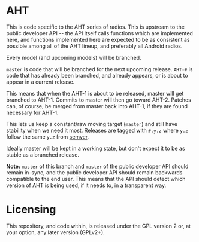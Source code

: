 # AHT

This is code specific to the AHT series of radios. This is upstream to the
public developer API -- the API itself calls functions which are implemented
here, and functions implemented here are expected to be as consistent as
possible among all of the AHT lineup, and preferably all Android radios.

Every model (and upcoming models) will be branched.

`master` is code that will be branched for the next upcoming release.
`AHT-#` is code that has already been branched, and already appears, or is
about to appear in a current release.

This means that when the AHT-1 is about to be released, master will get
branched to AHT-1. Commits to master will then go toward AHT-2. Patches can, of
course, be merged from master back into AHT-1, if they are found necessary for
AHT-1.

This lets us keep a constant/raw moving target (`master`) and still have
stability when we need it most. Releases are tagged with `#.y.z` where
`y.z` follow the same `y.z` from [semver](http://semver.org/).

Ideally master will be kept in a working state, but don't expect it to be
as stable as a branched release.

**Note:** `master` of this branch and `master` of the public developer API
should remain in-sync, and the public developer API should remain backwards
compatible to the end user. This means that the API should detect which version
of AHT is being used, if it needs to, in a transparent way.

# Licensing

This repository, and code within, is released under the GPL version 2 or, at
your option, any later version (GPLv2+).
